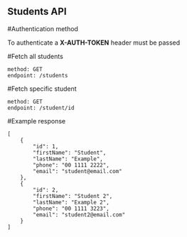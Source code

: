 Students API
------------

#Authentication method

To authenticate a **X-AUTH-TOKEN** header must be passed

#Fetch all students
```
method: GET
endpoint: /students
```
#Fetch specific student
```
method: GET
endpoint: /student/id
```
#Example response
```
[
    {
        "id": 1,
        "firstName": "Student",
        "lastName": "Example",
        "phone": "00 1111 2222",
        "email": "student@email.com"
    },
    {
        "id": 2,
        "firstName": "Student 2",
        "lastName": "Example 2",
        "phone": "00 1111 3223",
        "email": "student2@email.com"
    }
]
```